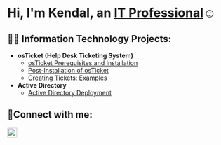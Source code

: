 <h1>Hi, I'm Kendal, an <a href="https://linkedin.com/in/Josh">IT Professional</a>☺</h1>

<h2>👨‍💻 Information Technology Projects:</h2>

- <b>osTicket (Help Desk Ticketing System)</b>
  - [osTicket Prerequisites and Installation](https://github.com/kpratt97/osticket-prereqs)
  - [Post-Installation of osTicket](https://github.com/kpratt97/post-install-config)
  - [Creating Tickets: Examples](https://github.com/kpratt97/ticket-lifecycle)
- <b>Active Directory </b>
  - [Active Directory Deployment](https://github.com/kpratt97/Active-directory) 
  

<h2>🤳Connect with me:</h2>

[<img align="left" alt="Josh | LinkedIn" width="22px" src="https://cdn.jsdelivr.net/npm/simple-icons@v3/icons/linkedin.svg" />][linkedin]

[linkedin]: https://linkedin.com/in/Josh
